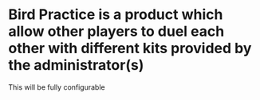 # Bird Practice is a product which allow other players to duel each other with different kits provided by the administrator(s)

This will be fully configurable